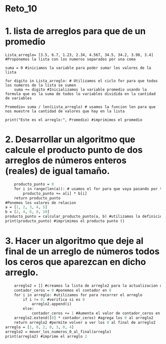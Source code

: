 # Reto_10
# 1. lista de arreglos para que de un promedio

```
Lista_arreglo= [3.5, 6.7, 1.23, 2.34, 4.567, 34.5, 34.2, 3.98, 3.4] #Proponemos la lista con los numeros separados por una coma

suma = 0 #iniciamos la variable para poder sumar los valores de la lista

for digito in Lista_arreglo: # Utilizamos el ciclo for para que todos los numeros de la lista se sumen
    suma += digito #Inicializamos la variable promedio usando la formula que es la suma de todos lo variables dividida en la cantidad de variables

Promedio= suma / len(Lista_arreglo) # usamos la funcion len para que nos muestre la cantidad de valores que hay en la lista

print("Este es el arreglo:", Promedio) #imprimimos el promedio 
```

# 2. Desarrollar un algoritmo que calcule el producto punto de dos arreglos de números enteros (reales) de igual tamaño.

```def calcular_producto_punto(a, b): #declaramos las variables 
    producto_punto = 0 
    for i in range(len(a)): # usamos el for para que vaya pasando por todos los elementos de las listas y ponemos la lista a como referencia
        producto_punto += a[i] * b[i]
    return producto_punto
#Ponemos los valores de relacion
a = [1, 2, 3, 4, 5]
b = [2, 4, 6, 8, 10]
producto_punto = calcular_producto_punto(a, b) #utilizamos la definicion del calcular_producto_punto
print(producto_punto) #imprimimos el producto punto ()
```

# 3. Hacer un algoritmo que deje al final de un arreglo de números todos los ceros que aparezcan en dicho arreglo.

```def mover_los_numeros_0_al_final(arreglo): #definimos arreglo
    arreglo2 = [] #creamos la lista de arreglo2 para la actualizacion de datos al final
    contador_ceros = 0 #ponemos el contador en 0 
    for i in arreglo: #utilizamos for para recorrer el arreglo
        if i != 0: #verifica si es 0
            arreglo2.append(i)
        else:
            contador_ceros += 1 #Aumenta el valor de contador_ceros en uno para contar este cero.
    arreglo2.extend([0] * contador_ceros) #agrega los 0 al arreglo2
    return arreglo2 #permite volver a ver los 0 al final de arreglo2
arreglo = [1, 0, 2, 0, 3, 0, 4]
arreglo2 = mover_los_numeros_0_al_final(arreglo)
print(arreglo2) #imprime el arreglo 2
```
